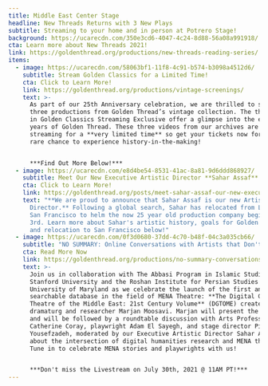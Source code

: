 ```yaml
---
title: Middle East Center Stage
headline: New Threads Returns with 3 New Plays
subtitle: Streaming to your home and in person at Potrero Stage!
background: https://ucarecdn.com/350e3cd6-4047-4c24-8d88-56a08a991918/
cta: Learn more about New Threads 2021!
link: https://goldenthread.org/productions/new-threads-reading-series/
items:
  - image: https://ucarecdn.com/58063bf1-11f8-4c91-b574-b3098a4512d6/
    subtitle: Stream Golden Classics for a Limited Time!
    cta: Click to Learn More!
    link: https://goldenthread.org/productions/vintage-screenings/
    text: >-
      As part of our 25th Anniversary celebration, we are thrilled to screen
      three productions from Golden Thread’s vintage collection. The three plays
      in Golden Classics Streaming Exclusive offer a glimpse into the early
      years of Golden Thread. These three videos from our archives are only
      streaming for a **very limited time** so get your tickets now for this
      rare chance to experience history-in-the-making!


      ***Find Out More Below!***
  - image: https://ucarecdn.com/e8d4be54-8531-41ac-8a81-9d6ddd868927/
    subtitle: Meet Our New Executive Artistic Director **Sahar Assaf**!
    cta: Click to Learn More!
    link: https://goldenthread.org/posts/meet-sahar-assaf-our-new-executive-artistic-director
    text: "**We are proud to announce that Sahar Assaf is our new Artistic
      Director.** Following a global search, Sahar has relocated from Lebanon to
      San Francisco to helm the now 25 year old production company beginning May
      3rd. Learn more about Sahar's artistic history, goals for Golden Thread,
      and relocation to San Francisco below!"
  - image: https://ucarecdn.com/0f3d0680-37dd-4c70-b48f-04c3a035cb66/
    subtitle: "NO SUMMARY: Online Conversations with Artists that Don't Fit in a Box!"
    cta: Read More Now
    link: https://goldenthread.org/productions/no-summary-conversations-with-artists-that-dont-fit-in-a-box/
    text: >-
      Join us in collaboration with The Abbasi Program in Islamic Studies at
      Stanford University and the Roshan Institute for Persian Studies at the
      University of Maryland as we celebrate the launch of the first and only
      searchable database in the field of MENA Theatre: **The Digital Guide to
      Theatre of the Middle East: 21st Century Volume** (DGTOME) created by
      dramaturg and researcher Marjan Moosavi. Marjan will present the DGTOME
      and will be followed by a roundtable discussion with Arts Professor
      Catherine Coray, playwright Adam El Sayegh, and stage director Pirronne
      Yousefzadeh, moderated by our Executive Artistic Director Sahar Assaf
      about the intersection of digital humanities research and MENA theatre!
      Tune in to celebrate MENA stories and playwrights with us!


      ***Don't miss the Livestream on July 30th, 2021 @ 11AM PT!***
---
```

